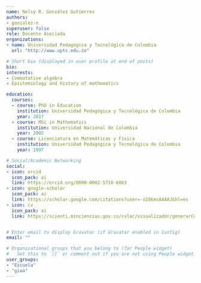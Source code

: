 ```yaml
---
name: Nelsy R. González Gutíerrez
authors:
- gonzalez-n
superuser: false
role: Docente Asociada
organizations:
- name: Universidad Pedagógica y Tecnológica de Colombia
  url: "http://www.uptc.edu.co"

# Short bio (displayed in user profile at end of posts)
bio: 
interests:
- Commutative algebra
- Epistemiology and history of mathematics

education:
  courses:
  - course: PhD in Education
    institution: Universidad Pedagógica y Tecnológica de Colombia
    year: 2017
  - course: MSc in Mathematics
    institution: Universidad Nacional de Colombia
    year: 2002
  - course: Licenciatura en Matemáticas y Física
    institution: Universidad Pedagógica y Tecnológica de Colombia
    year: 1997

# Social/Academic Networking
social:
- icon: orcid
  icon_pack: ai
  link: https://orcid.org/0000-0002-5710-6063
- icon: google-scholar
  icon_pack: ai
  link: https://scholar.google.com/citations?user=-o286msAAAAJ&hl=es
- icon: cv
  icon_pack: ai
  link: https://scienti.minciencias.gov.co/cvlac/visualizador/generarCurriculoCv.do?cod_rh=0000394556


# Enter email to display Gravatar (if Gravatar enabled in Config)
email: ""

# Organizational groups that you belong to (for People widget)
#   Set this to `[]` or comment out if you are not using People widget.
user_groups:
- "Escuela"
- "giaa"
---
```



